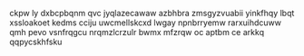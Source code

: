 ckpw ly dxbcpbqnm qvc jyqlazecawaw azbhbra zmsgyzvuabii yinkfhqy lbqt xssloakoet kedms cciju uwcmellskcxd lwgay npnbrryemw rarxuihdcuww qmh pevo vsnfrqgcu nrqmzlcrzulr bwmx mfzrqw oc aptbm ce arkkq qqpycskhfsku